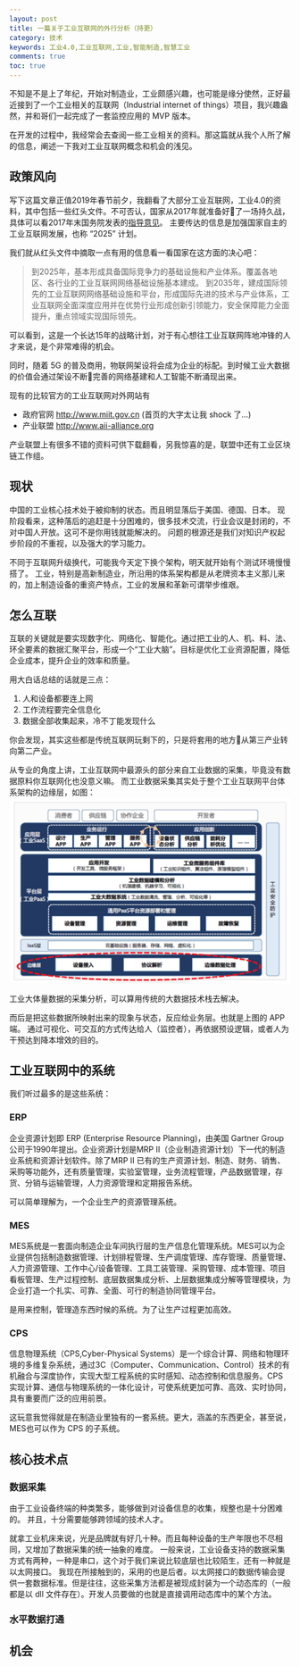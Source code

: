 ```yaml
---
layout: post
title: 一篇关于工业互联网的外行分析（持更）
category: 技术
keywords: 工业4.0,工业互联网,工业,智能制造,智慧工业
comments: true
toc: true
---
```


不知是不是上了年纪，开始对制造业，工业颇感兴趣，也可能是缘分使然，正好最近接到了一个工业相关的互联网（Industrial internet of things）项目，我兴趣盎然，并和哥们一起完成了一套监控应用的 MVP 版本。

在开发的过程中，我经常会去查阅一些工业相关的资料。那这篇就从我个人所了解的信息，阐述一下我对工业互联网概念和机会的浅见。

## 政策风向
写下这篇文章正值2019年春节前夕，我翻看了大部分工业互联网，工业4.0的资料，其中包括一些红头文件。不可否认，国家从2017年就准备好了一场持久战，具体可以看2017年末国务院发表的[指导意见](http://www.gov.cn/zhengce/content/2017-11/27/content_5242582.htm)。
主要传达的信息是加强国家自主的工业互联网发展，也称 “2025” 计划。

我们就从红头文件中摘取一点有用的信息看一看国家在这方面的决心吧：
> 到2025年，基本形成具备国际竞争力的基础设施和产业体系。覆盖各地区、各行业的工业互联网网络基础设施基本建成。
> 到2035年，建成国际领先的工业互联网网络基础设施和平台，形成国际先进的技术与产业体系，工业互联网全面深度应用并在优势行业形成创新引领能力，安全保障能力全面提升，重点领域实现国际领先。

可以看到，这是一个长达15年的战略计划，对于有心想往工业互联网阵地冲锋的人才来说，是个非常难得的机会。

同时，随着 5G 的普及商用，物联网架设将会成为企业的标配。到时候工业大数据的价值会通过架设不断完善的网络基建和人工智能不断涌现出来。

现有的比较官方的工业互联网对外网站有
- 政府官网 http://www.miit.gov.cn (首页的大字太让我 shock 了...)
- 产业联盟 http://www.aii-alliance.org

产业联盟上有很多不错的资料可供下载翻看，另我惊喜的是，联盟中还有工业区块链工作组。

## 现状
中国的工业核心技术处于被抑制的状态。而且明显落后于美国、德国、日本。
现阶段看来，这种落后的追赶是十分困难的，很多技术交流，行业会议是封闭的，不对中国人开放。这可不是你用钱就能解决的。
问题的根源还是我们对知识产权起步阶段的不重视，以及强大的学习能力。

不同于互联网升级换代，可能我今天定下换个架构，明天就开始有个测试环境慢慢搭了。
工业，特别是高新制造业，所沿用的体系架构都是从老牌资本主义那儿来的，加上制造设备的重资产特点，工业的发展和革新可谓举步维艰。

## 怎么互联
互联的关键就是要实现数字化、网络化、智能化。通过把工业的人、机、料、法、环全要素的数据汇聚平台，形成一个“工业大脑”。目标是优化工业资源配置，降低企业成本，提升企业的效率和质量。

用大白话总结的话就是三点：
1. 人和设备都要连上网
2. 工作流程要完全信息化
3. 数据全部收集起来，冷不丁能发现什么

你会发现，其实这些都是传统互联网玩剩下的，只是将套用的地方从第三产业转向第二产业。

从专业的角度上讲，工业互联网中最源头的部分来自工业数据的采集，毕竟没有数据原料你互联网化也没意义嘛。
而工业数据采集其实处于整个工业互联网平台体系架构的边缘层，如图：
![体系结构](/assets/img/miit/structure.png)

工业大体量数据的采集分析，可以算用传统的大数据技术栈去解决。

而后是把这些数据所映射出来的现象与状态，反应给业务层。也就是上图的 APP 端。
通过可视化、可交互的方式传达给人（监控者），再依据预设逻辑，或者人为干预达到降本增效的目的。

## 工业互联网中的系统

我们听过最多的是这些系统：
### ERP

企业资源计划即 ERP (Enterprise Resource Planning)，由美国 Gartner Group 公司于1990年提出。企业资源计划是MRP II（企业制造资源计划）下一代的制造业系统和资源计划软件。除了MRP II 已有的生产资源计划、制造、财务、销售、采购等功能外，还有质量管理，实验室管理，业务流程管理，产品数据管理，存货、分销与运输管理，人力资源管理和定期报告系统。

可以简单理解为，一个企业生产的资源管理系统。

### MES

MES系统是一套面向制造企业车间执行层的生产信息化管理系统。MES可以为企业提供包括制造数据管理、计划排程管理、生产调度管理、库存管理、质量管理、人力资源管理、工作中心/设备管理、工具工装管理、采购管理、成本管理、项目看板管理、生产过程控制、底层数据集成分析、上层数据集成分解等管理模块，为企业打造一个扎实、可靠、全面、可行的制造协同管理平台。

是用来控制，管理造东西时候的系统。为了让生产过程更加高效。

### CPS

信息物理系统（CPS,Cyber-Physical Systems）是一个综合计算、网络和物理环境的多维复杂系统，通过3C（Computer、Communication、Control）技术的有机融合与深度协作，实现大型工程系统的实时感知、动态控制和信息服务。CPS实现计算、通信与物理系统的一体化设计，可使系统更加可靠、高效、实时协同，具有重要而广泛的应用前景。

这玩意我觉得就是在制造业里独有的一套系统。更大，涵盖的东西更全，甚至说，MES也可以作为 CPS 的子系统。

## 核心技术点

### 数据采集

由于工业设备终端的种类繁多，能够做到对设备信息的收集，规整也是十分困难的。
并且，十分需要能够跨领域的技术人才。

就拿工业机床来说，光是品牌就有好几十种。而且每种设备的生产年限也不尽相同，又增加了数据采集的统一抽象的难度。
一般来说，工业设备支持的数据采集方式有两种，一种是串口，这个对于我们来说比较底层也比较陌生，还有一种就是以太网接口。
我现在所接触到的，采用的也是后者。以太网接口的数据传输会提供一套数据标准。但是往往，这些采集方法都是被现成封装为一个动态库的（一般都是以 dll 文件存在）。开发人员要做的也就是直接调用动态库中的某个方法。

### 水平数据打通


## 机会
